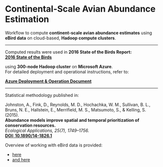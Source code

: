 # **Continental-Scale Avian Abundance Estimation**

Workflow to compute **continent-scale avian abundance estimates** using **eBird data** on cloud-based, **Hadoop compute clusters**.

---

Computed results were used in **2016 State of the Birds Report:**  
**[2016 State of the Birds](https://www.stateofthebirds.org/2016/)**  

using **300-node Hadoop cluster** on **Microsoft Azure**.  
For detailed deployment and operational instructions, refer to:  

 **[Azure Deployment & Operation Document](docs/STEM_HWF_DnO_10.26.15.docx)**  

---

Statistical methodology published in:  

Johnston, A., Fink, D., Reynolds, M. D., Hochachka, W. M., Sullivan, B. L., Bruns, N. E., Hallstein, E., Merrifield, M. S., Matsumoto, S., & Kelling, S. (2015).  
**Abundance models improve spatial and temporal prioritization of conservation resources.**  
*Ecological Applications, 25(7), 1749–1756.*  
**[DOI: 10.1890/14-1826.1](https://doi.org/10.1890/14-1826.1)**  


Overview of working with eBird data is provided:  
- [here](https://ebird.github.io/ebird-best-practices/)  
- [and here](https://ebird.github.io/ebirdst/)  



